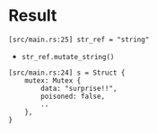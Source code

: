 # Result

```
[src/main.rs:25] str_ref = "string"

```

- ```str_ref.mutate_string()```

```
[src/main.rs:24] s = Struct {
    mutex: Mutex {
        data: "surprise!!",
        poisoned: false,
        ..
    },
}

```
